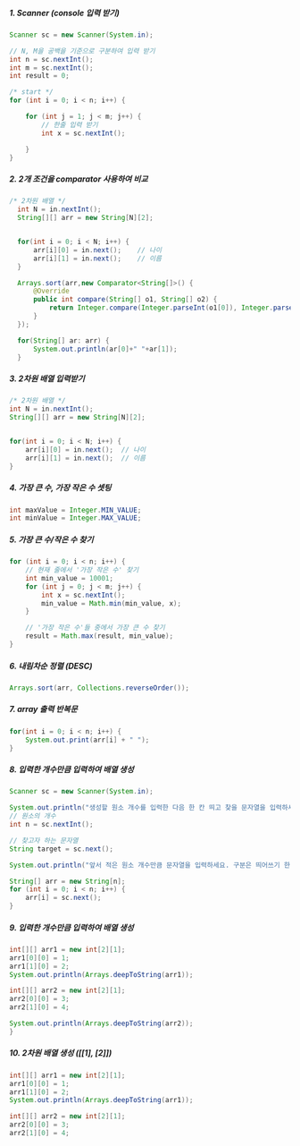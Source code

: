 ##### 1. Scanner (console 입력 받기)
```java
Scanner sc = new Scanner(System.in);

// N, M을 공백을 기준으로 구분하여 입력 받기
int n = sc.nextInt();
int m = sc.nextInt();
int result = 0;

/* start */
for (int i = 0; i < n; i++) {

    for (int j = 1; j < m; j++) {
        // 한줄 입력 받기
        int x = sc.nextInt();

    }
}
```

##### 2. 2개 조건을 comparator 사용하여 비교
```java
/* 2차원 배열 */
  int N = in.nextInt();
  String[][] arr = new String[N][2];


  for(int i = 0; i < N; i++) {
      arr[i][0] = in.next();	// 나이
      arr[i][1] = in.next();	// 이름
  }

  Arrays.sort(arr,new Comparator<String[]>() {
      @Override
      public int compare(String[] o1, String[] o2) {
          return Integer.compare(Integer.parseInt(o1[0]), Integer.parseInt(o2[0]));
      }
  });

  for(String[] ar: arr) {
      System.out.println(ar[0]+" "+ar[1]);
  }
```

##### 3. 2차원 배열 입력받기
```java
/* 2차원 배열 */
int N = in.nextInt();
String[][] arr = new String[N][2];


for(int i = 0; i < N; i++) {
    arr[i][0] = in.next();	// 나이
    arr[i][1] = in.next();	// 이름
}
```

##### 4. 가장 큰 수, 가장 작은 수 셋팅
```java
int maxValue = Integer.MIN_VALUE;
int minValue = Integer.MAX_VALUE;
```

##### 5. 가장 큰 수/작은 수 찾기
```java
for (int i = 0; i < n; i++) {
    // 현재 줄에서 '가장 작은 수' 찾기
    int min_value = 10001;
    for (int j = 0; j < m; j++) {
        int x = sc.nextInt();
        min_value = Math.min(min_value, x);
    }

    // '가장 작은 수'들 중에서 가장 큰 수 찾기
    result = Math.max(result, min_value);
}
```

##### 6. 내림차순 정렬 (DESC)
```java
Arrays.sort(arr, Collections.reverseOrder());
```

##### 7. array 출력 반복문
```java
for(int i = 0; i < n; i++) {
    System.out.print(arr[i] + " ");
}
```

##### 8. 입력한 개수만큼 입력하여 배열 생성
```java
Scanner sc = new Scanner(System.in);

System.out.println("생성할 원소 개수를 입력한 다음 한 칸 띄고 찾을 문자열을 입력하세요.");
// 원소의 개수
int n = sc.nextInt();

// 찾고자 하는 문자열
String target = sc.next();

System.out.println("앞서 적은 원소 개수만큼 문자열을 입력하세요. 구분은 띄어쓰기 한 칸으로 합니다.");

String[] arr = new String[n];
for (int i = 0; i < n; i++) {
    arr[i] = sc.next();
}
```

##### 9. 입력한 개수만큼 입력하여 배열 생성
```java
int[][] arr1 = new int[2][1];
arr1[0][0] = 1;
arr1[1][0] = 2;
System.out.println(Arrays.deepToString(arr1));

int[][] arr2 = new int[2][1];
arr2[0][0] = 3;
arr2[1][0] = 4;

System.out.println(Arrays.deepToString(arr2));
}
```

##### 10. 2차원 배열 생성 ([[1], [2]])
```java
int[][] arr1 = new int[2][1];
arr1[0][0] = 1;
arr1[1][0] = 2;
System.out.println(Arrays.deepToString(arr1));

int[][] arr2 = new int[2][1];
arr2[0][0] = 3;
arr2[1][0] = 4;
```

